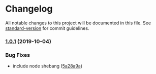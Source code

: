 # Changelog

All notable changes to this project will be documented in this file. See [standard-version](https://github.com/conventional-changelog/standard-version) for commit guidelines.

### [1.0.1](https://github.com/lightpohl/node-shell-batcher/compare/v1.0.0...v1.0.1) (2019-10-04)


### Bug Fixes

* include node shebang ([5a28a9a](https://github.com/lightpohl/node-shell-batcher/commit/5a28a9a))
